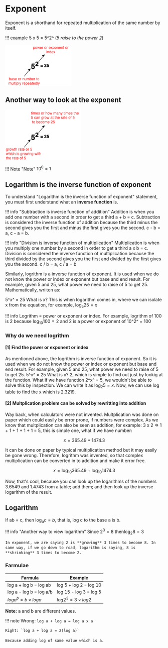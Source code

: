 # Exponent

Exponent is a shorthand for repeated multiplication of the same number by itself.

!!! example
    5 x 5 = 5^2^ (_5 raise to the power 2_)

![Exponent](assets/exponent-1.png)

## Another way to look at the exponent

![Exponent alternatively](assets/exponent-2.png)

!!! Note "Note"
    $10^0 = 1$

## Logarithm is the inverse function of exponent

To understand "Logarithm is the inverse function of exponent" statement, you must first understand what an **inverse function** is.

!!! info "Subtraction is inverse function of addition"
    Addition is when you add one number with a second in order to get a third a + b = c. Subtraction is considered the inverse function of addition because the third minus the second gives you the first and minus the first gives you the second. c - b = a, c - a = b.

!!! info "Division is inverse function of multiplication"
    Multiplication is when you multiply one number by a second in order to get a third a x b = c. Division is considered the inverse function of multiplication because the third divided by the second gives you the first and divided by the first gives you the second. c / b = a, c / a = b

Similarly, logrithm is a inverse function of exponent. It is used when we do not know the power or index or exponent but base and end result. For example, given 5 and 25, what power we need to raise of 5 to get 25. Mathematically, wriiten as:

5^x^ = 25 What is x? This is when logarithm comes in, where we can isolate x from the equation, for example, $\log_{5}25 = x$

!!! info
    Logrithm = power or exponent or index. For example, logrithm of 100 is 2 because $\log_{10}100 = 2$ and 2 is a power or exponent of 10^2^ = 100

### Why do we need logrithm

#### [1] Find the power or exponent or index

As mentioned above, the logrithm is inverse function of exponent. So it is used when we do not know the power or index or exponent but base and end result. For example, given 5 and 25, what power we need to raise of 5 to get 25. 5^x^ = 25 What is x? 2, which is simple to find out just by lookig at the function. What if we have function 2^x^ = 5, we wouldn't be able to solve this by inspection. We can write it as $\log_{2}5 = x$. Now, we can use log table to find the x which is 2.3219.

#### [2] Multplication problem can be solved by rewritting into addition

Way back, when calculators were not invented. Multplication was done on paper which could easily be error prone, if numbers were complex. As we know that multplication can also be seen as addition, for example: 3 x 2 => 1 + 1 + 1 + 1 + 1 = 5, this is simple one, what if we have number:

$$x = 365.49 * 1474.3$$

It can be done on paper by typical multiplication method but it may easily be gone wrong. Therefore, logrithm was invented, so that complex multiplication can be converted in to addition and make it error free.

$$x = \log_{10}365.49 + \log_{10}1474.3$$

Now, that's cool, because you can look up the logarithms of the numbers 3.6549 and 1.4743 from a table; add them; and then look up the inverse logarithm of the result.

## Logarithm

If ab = c, then $\log_{a} c = b$, that is, log c to the base a is b.

!!! info "Another way to view logarithm"
    Since $2^3 = 8 \text{ then} \log_{2} 8 = 3$

    In exponent, we are saying 2 is **growing** 3 times to become 8. In same way, if we go down to road, logarithm is saying, 8 is **shrinking** 3 times to become 2.

### Farmulae

| Farmula                    | Example                    |
|----------------------------|----------------------------|
| log a + log b = log ab     | log 5 + log 2 = log 10     |
| log a - log b = log a/b    | log 15 - log 3 = log 5     |
| $log a^b = b \times log a$ | $log 2^3 = 3 \times log 2$ |

**Note:** a and b are different values.

!!! note
    Wrong: `log a + log a = log a x a`

    Right: `log a + log a = 2(log a)`

    Because adding log of same value which is a.
